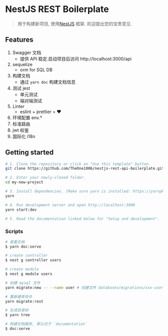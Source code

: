 #  NestJS REST Boilerplate

> 用于构建新项目, 使用[NestJS](https://nestjs.com) 框架. 欢迎提出您的宝贵意见. 

## Features

1. Swagger 文档
    - 提供 API 稳定.启动项目后访问 http://localhost:3000/api
2. sequelize
    - orm for SQL DB
3. 构建文档
    - 通过 `yarn doc` 构建文档信息
4. 测试 jest
    - 单元测试
    - 端对端测试
5. Linter
    - eslint + prettier = ❤️
6. 环境配置 env.*
7. 标准路由
8. jwt 权鉴
9. 国际化 i18n

## Getting started

```bash
# 1. Clone the repository or click on "Use this template" button.
git clone https://github.com/TheOne1006/nestjs-rest-api-boilerplate.git my-new-project

# 2. Enter your newly-cloned folder.
cd my-new-project

# 3. Install dependencies. (Make sure yarn is installed: https://yarnpkg.com/lang/en/docs/install)
yarn

# 4. Run development server and open http://localhost:3000
yarn start:dev

# 5. Read the documentation linked below for "Setup and development".
```


### Scripts

```bash
# 查看文档
$ yarn doc:serve

# create controller
$ nest g controller users

# create module
$ nest g module users

# 创建 mysql 文件
yarn migrate:new -- --name user # 创建文件 databases/migrations/xxx-user.js

# 重新建库命令
yarn migrate:rest

# 生成目录树
$ yarn tree

# 构建文档服务, 默认位于 `documentation`
$ doc:serve
```